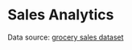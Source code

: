 # Sales Analytics



Data source: [grocery sales dataset](https://www.kaggle.com/datasets/andrexibiza/grocery-sales-dataset)
